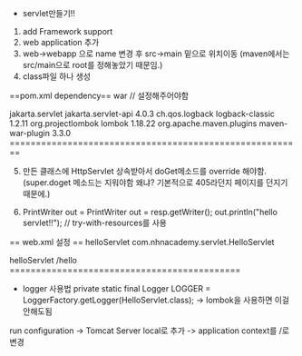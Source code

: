 * servlet만들기!!
1. add Framework support
2. web application 추가
3. web->webapp 으로 name 변경 후 src->main 밑으로 위치이동 (maven에서는 src/main으로 root를 정해놓았기 때문임.)
4. class파일 하나 생성

==pom.xml dependency==
<packaging>war</packaging> // 설정해주어야함

<dependency>
            <groupId>jakarta.servlet</groupId>
            <artifactId>jakarta.servlet-api</artifactId>
            <version>4.0.3</version>
</dependency>

<dependency>
            <groupId>ch.qos.logback</groupId>
            <artifactId>logback-classic</artifactId>
            <version>1.2.11</version>
</dependency>

<dependency>
            <groupId>org.projectlombok</groupId>
            <artifactId>lombok</artifactId>
            <version>1.18.22</version>
</dependency>

<build>
        <plugins>
            <plugin>
                <groupId>org.apache.maven.plugins</groupId>
                <artifactId>maven-war-plugin</artifactId>
                <version>3.3.0</version>
            </plugin>
        </plugins>
</build>
========================================================

5. 만든 클래스에 HttpServlet 상속받아서 doGet메소드를 override 해야함.
(super.doget 메소드는 지워야함 왜냐? 기본적으로 405라던지 페이지를 던지기 때문에.)

6. PrintWriter out = PrintWriter out = resp.getWriter();
        out.println("hello servlet!!"); // try-with-resources를 사용
    
== web.xml 설정 == 
<servlet>
        <servlet-name>helloServlet</servlet-name> 
        <servlet-class>com.nhnacademy.servlet.HelloServlet</servlet-class>
    </servlet>
    
<servlet-mapping>
        <servlet-name>helloServlet</servlet-name>
        <url-pattern>/hello</url-pattern>
</servlet-mapping>
============================================

* logger 사용법
private static final Logger LOGGER = LoggerFactory.getLogger(HelloServlet.class);
-> lombok을 사용하면 이걸 안해도됨

run configuration -> Tomcat Server local로 추가
-> application context를 /로 변경